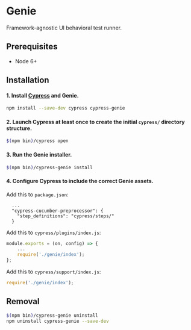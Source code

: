 Genie
===
Framework-agnostic UI behavioral test runner.


Prerequisites
---
- Node 6+


Installation
---
#### 1. Install [Cypress](https://www.cypress.io/) and Genie.
```sh
npm install --save-dev cypress cypress-genie
```

#### 2. Launch Cypress at least once to create the initial `cypress/` directory structure.
```sh
$(npm bin)/cypress open
```

#### 3. Run the Genie installer.
```sh
$(npm bin)/cypress-genie install
```

#### 4. Configure Cypress to include the correct Genie assets.

Add this to `package.json`:
```
  ...
  "cypress-cucumber-preprocessor": {
    "step_definitions": "cypress/steps/"
  }
```

Add this to `cypress/plugins/index.js`:
```js
module.exports = (on, config) => {
	...
	require('./genie/index');
};
```

Add this to `cypress/support/index.js`:
```js
require('./genie/index');
```


Removal
---
```sh
$(npm bin)/cypress-genie uninstall
npm uninstall cypress-genie --save-dev
```
